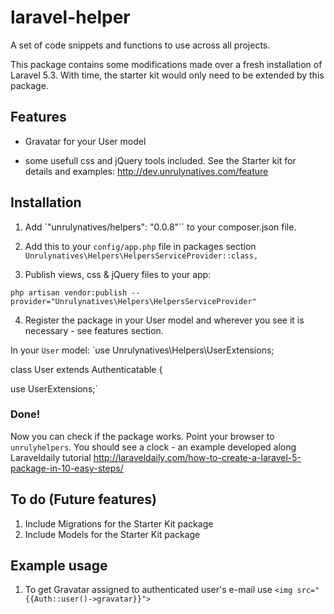 # laravel-helper
A set of code snippets and functions to use across all projects. 

This package contains some modifications made over a fresh installation of Laravel 5.3. 
With time, the starter kit would only need to be extended by this package.



## Features

- Gravatar for your User model

- some usefull css and jQuery tools included. See the Starter kit for details and examples: http://dev.unrulynatives.com/feature

## Installation

1. Add 
	`"unrulynatives/helpers": "0.0.8"`` 
to your composer.json file.

2. Add this to your `config/app.php` file in packages section
	`Unrulynatives\Helpers\HelpersServiceProvider::class,`

3. Publish views, css & jQuery files to your app:

`php artisan vendor:publish --provider="Unrulynatives\Helpers\HelpersServiceProvider"`

4. Register the package in your User model and wherever you see it is necessary - see features section.

In your `User` model:
`use Unrulynatives\Helpers\UserExtensions;


class User extends Authenticatable
{

use UserExtensions;`

### Done!
 Now you can check if the package works. Point your browser to `unrulyhelpers`. You should see a clock - an example developed along Laraveldaily tutorial http://laraveldaily.com/how-to-create-a-laravel-5-package-in-10-easy-steps/



## To do (Future features)

1. Include Migrations for the Starter Kit package
2. Include Models for the Starter Kit package


## Example usage

1. To get Gravatar assigned to authenticated user's e-mail use
`<img src="{{Auth::user()->gravatar}}">`